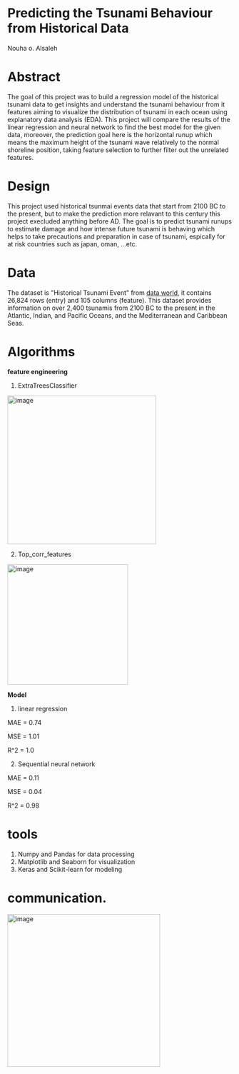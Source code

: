 # Predicting the Tsunami Behaviour from Historical Data

Nouha o. Alsaleh
# Abstract

The goal of this project was to build a regression model of the historical tsunami data to get insights and understand the tsunami behaviour from it features aiming to visualize the distribution of tsunami in each ocean using explanatory data analysis (EDA). This project will compare the results of the linear regression and neural network to find the best model for the given data, moreover, the prediction goal here is the horizontal runup which means the maximum height of the tsunami wave relatively to the normal shoreline position, taking feature selection to further filter out the unrelated features.

# Design

This project used historical tsunmai events data that start from 2100 BC to the present, but to make the prediction more relavant to this century this project execluded anything before AD. The goal is to predict tsunami runups to estimate damage and how intense future tsunami is behaving which helps to take precautions and preparation in case of tsunami, espically for at risk countries such as japan, oman, ...etc.


# Data 

The dataset is "Historical Tsunami Event" from [data world](https://data.world/dhs/), it contains  26,824 rows (entry) and 105 columns (feature). This dataset provides information on over 2,400 tsunamis from 2100 BC to the present in the Atlantic, Indian, and Pacific Oceans, and the Mediterranean and Caribbean Seas. 

# Algorithms

**feature engineering**

1. ExtraTreesClassifier
<img width="333" alt="image" src="https://user-images.githubusercontent.com/86769038/146331744-50dc661e-12fb-4330-8ced-37be03c54934.png">

2. Top_corr_features

<img width="270" alt="image" src="https://user-images.githubusercontent.com/86769038/146331752-d2e1109d-39b0-4f74-9609-9c1cdc3e275f.png">


**Model**

1. linear regression

MAE =  0.74

MSE =  1.01

R^2 =  1.0

2. Sequential neural network

MAE =  0.11

MSE =  0.04

R^2 =  0.98


# tools

1. Numpy and Pandas for data processing
3. Matplotlib and Seaborn for visualization
4. Keras and Scikit-learn for modeling


# communication.
<img width="342" alt="image" src="https://user-images.githubusercontent.com/86769038/146331485-ffd08959-8a9c-427a-bddb-523009420c16.png">



